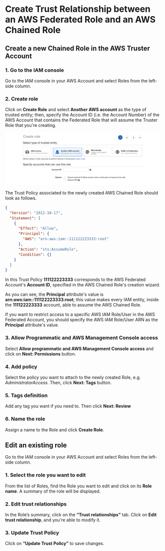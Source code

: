 # Create Trust Relationship between an AWS Federated Role and an AWS Chained Role

## Create a new Chained Role in the AWS Truster Account

### 1. Go to the IAM console
Go to the IAM console in your AWS Account and select Roles from the left-side column.

### 2. Create role
Click on **Create Role** and select **Another AWS account** as the type of trusted entity;
then, specify the Account ID (i.e. the Account Number) of the AWS Account that contains the
Federated Role that will assume the Truster Role that you're creating.

![](../../../../images/tutorials/aws/iam_chained_role/AWS_IAM_CHAINED_ROLE_SETUP_TRUST_RELATIONSHIP-1.png)

The Trust Policy associated to the newly created AWS Chained Role should look as follows.

```json
{
  "Version": "2012-10-17",
  "Statement": [
    {
      "Effect": "Allow",
      "Principal": {
        "AWS": "arn:aws:iam::111122223333:root"
      },
      "Action": "sts:AssumeRole",
      "Condition": {}
    }
  ]
}
```

In this Trust Policy **111122223333** corresponds to the AWS Federated Account's **Account ID**,
specified in the AWS Chained Role's creation wizard.

As you can see, the **Principal** attribute's value is **arn:aws:iam::111122223333:root**;
this value makes every IAM entity, inside the **111122223333** account, able to assume the AWS Chained Role.

If you want to restrict access to a specific AWS IAM Role/User in the AWS Federated Account,
you should specify the AWS IAM Role/User ARN as the **Principal** attribute's value.

### 3. Allow Programmatic and AWS Management Console access
Select **Allow programmatic and AWS Management Console access** and click on **Next: Permissions** button.

### 4. Add policy
Select the policy you want to attach to the newly created Role, e.g. *AdministratorAccess*.
Then, click **Next: Tags** button.

### 5. Tags definition
Add any tag you want if you need to. Then click **Next: Review**

### 6. Name the role
Assign a name to the Role and click **Create Role**.

## Edit an existing role
Go to the IAM console in your AWS Account and select Roles from the left-side column.

### 1. Select the role you want to edit
From the list of Roles, find the Role you want to edit and click on its **Role name**.
A summary of the role will be displayed.

### 2. Edit trust relationships
In the Role’s summary, click on the **“Trust relationships”** tab.
Click on **Edit trust relationship**, and you're able to modify it.

### 3. Update Trust Policy
Click on **“Update Trust Policy”** to save changes.
